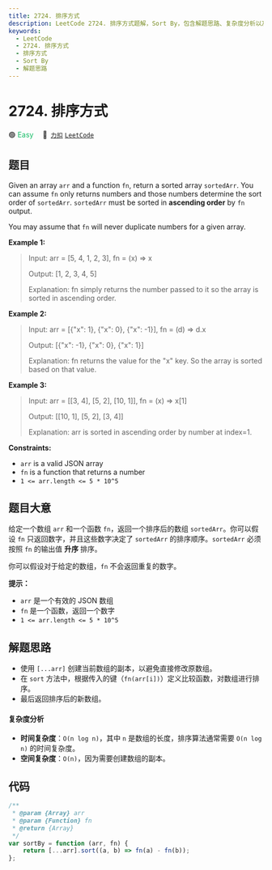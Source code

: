 ```yaml
---
title: 2724. 排序方式
description: LeetCode 2724. 排序方式题解，Sort By，包含解题思路、复杂度分析以及完整的 JavaScript 代码实现。
keywords:
  - LeetCode
  - 2724. 排序方式
  - 排序方式
  - Sort By
  - 解题思路
---
```


# 2724. 排序方式

🟢 <font color=#15bd66>Easy</font>&emsp; 🔗&ensp;[`力扣`](https://leetcode.cn/problems/sort-by) [`LeetCode`](https://leetcode.com/problems/sort-by)

## 题目

Given an array `arr` and a function `fn`, return a sorted array `sortedArr`.
You can assume `fn` only returns numbers and those numbers determine the sort
order of `sortedArr`. `sortedArr` must be sorted in **ascending order** by
`fn` output.

You may assume that `fn` will never duplicate numbers for a given array.

**Example 1:**

> Input: arr = [5, 4, 1, 2, 3], fn = (x) => x
>
> Output: [1, 2, 3, 4, 5]
>
> Explanation: fn simply returns the number passed to it so the array is sorted in ascending order.

**Example 2:**

> Input: arr = [{"x": 1}, {"x": 0}, {"x": -1}], fn = (d) => d.x
>
> Output: [{"x": -1}, {"x": 0}, {"x": 1}]
>
> Explanation: fn returns the value for the "x" key. So the array is sorted based on that value.

**Example 3:**

> Input: arr = [[3, 4], [5, 2], [10, 1]], fn = (x) => x[1]
>
> Output: [[10, 1], [5, 2], [3, 4]]
>
> Explanation: arr is sorted in ascending order by number at index=1.

**Constraints:**

- `arr` is a valid JSON array
- `fn` is a function that returns a number
- `1 <= arr.length <= 5 * 10^5`

## 题目大意

给定一个数组 `arr` 和一个函数 `fn`，返回一个排序后的数组 `sortedArr`。你可以假设 `fn` 只返回数字，并且这些数字决定了
`sortedArr` 的排序顺序。`sortedArr` 必须按照 `fn` 的输出值 **升序** 排序。

你可以假设对于给定的数组，`fn` 不会返回重复的数字。

**提示：**

- `arr` 是一个有效的 JSON 数组
- `fn` 是一个函数，返回一个数字
- `1 <= arr.length <= 5 * 10^5`

## 解题思路

- 使用 `[...arr]` 创建当前数组的副本，以避免直接修改原数组。
- 在 `sort` 方法中，根据传入的键（`fn(arr[i])`）定义比较函数，对数组进行排序。
- 最后返回排序后的新数组。

#### 复杂度分析

- **时间复杂度**：`O(n log n)`，其中 `n` 是数组的长度，排序算法通常需要 `O(n log n)` 的时间复杂度。
- **空间复杂度**：`O(n)`，因为需要创建数组的副本。

## 代码

```javascript
/**
 * @param {Array} arr
 * @param {Function} fn
 * @return {Array}
 */
var sortBy = function (arr, fn) {
	return [...arr].sort((a, b) => fn(a) - fn(b));
};
```
